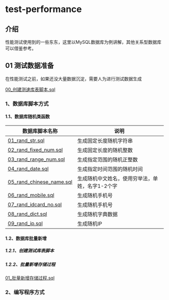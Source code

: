 # test-performance

## 介绍
性能测试使用到的一些东东，这里以MySQL数据库为例讲解，其他关系型数据库可以借鉴参考。

## 01 测试数据准备
<pre>在性能测试之前，如果还没大量数据沉淀，需要人为进行测试数据生成</pre>
[00_创建测速库表脚本.sql](01_测试数据准备/00_创建测速库表脚本.sql)
### 1、数据库脚本方式

#### 1.1、数据库随机类函数
| 数据库脚本名称 | 说明 |
| ------------ | ------------ |
| [01_rand_str.sql](01_测试数据准备/01_数据库随机类函数/01_rand_str.sql) | 生成固定长度随机字符串 |
| [02_rand_fixed_num.sql](01_测试数据准备/01_数据库随机类函数/02_rand_fixed_num.sql) | 生成固定长度的随机整数 |
| [03_rand_range_num.sql](01_测试数据准备/01_数据库随机类函数/03_rand_range_num.sql) | 生成指定范围的随机正整数 |
| [04_rand_date.sql](01_测试数据准备/01_数据库随机类函数/04_rand_date.sql) | 生成指定时间范围的随机时间 |
| [05_rand_chinese_name.sql](01_测试数据准备/01_数据库随机类函数/05_rand_chinese_name.sql) | 生成随机中文姓名，使用穷举法，单姓，名字1-2个字 |
| [06_rand_mobile.sql](01_测试数据准备/01_数据库随机类函数/06_rand_mobile.sql) | 生成随机手机号 |
| [07_rand_idcard_no.sql](01_测试数据准备/01_数据库随机类函数/07_rand_idcard_no.sql) | 生成随机手机号 |
| [08_rand_dict.sql](01_测试数据准备/01_数据库随机类函数/08_rand_dict.sql) | 生成随机字典数据 |
| [09_rand_ip.sql](01_测试数据准备/01_数据库随机类函数/09_rand_ip.sql) | 生成随机IP |

#### 1.2、数据库批量新增
##### 1.2.1、创建测试库表脚本

##### 1.2.2、批量新增存储过程
[01_批量新增存储过程.sql](01_测试数据准备/02_数据库批量新增/01_批量新增存储过程.sql)

### 2、编写程序方式

